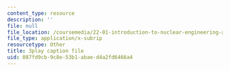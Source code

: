 ```yaml
---
content_type: resource
description: ''
file: null
file_location: /coursemedia/22-01-introduction-to-nuclear-engineering-and-ionizing-radiation-fall-2016/087fd9cb9c8e53b1abaed4a2fd6466a4_b2VMwG1MTHg.vtt
file_type: application/x-subrip
resourcetype: Other
title: 3play caption file
uid: 087fd9cb-9c8e-53b1-abae-d4a2fd6466a4
---
```

